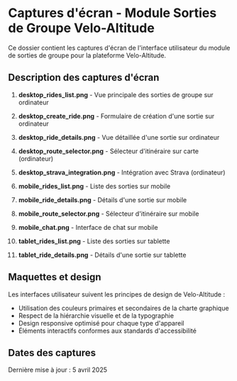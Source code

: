 # Captures d'écran - Module Sorties de Groupe Velo-Altitude

Ce dossier contient les captures d'écran de l'interface utilisateur du module de sorties de groupe pour la plateforme Velo-Altitude.

## Description des captures d'écran

1. **desktop_rides_list.png** - Vue principale des sorties de groupe sur ordinateur
2. **desktop_create_ride.png** - Formulaire de création d'une sortie sur ordinateur
3. **desktop_ride_details.png** - Vue détaillée d'une sortie sur ordinateur
4. **desktop_route_selector.png** - Sélecteur d'itinéraire sur carte (ordinateur)
5. **desktop_strava_integration.png** - Intégration avec Strava (ordinateur)

6. **mobile_rides_list.png** - Liste des sorties sur mobile
7. **mobile_ride_details.png** - Détails d'une sortie sur mobile
8. **mobile_route_selector.png** - Sélecteur d'itinéraire sur mobile
9. **mobile_chat.png** - Interface de chat sur mobile

10. **tablet_rides_list.png** - Liste des sorties sur tablette
11. **tablet_ride_details.png** - Détails d'une sortie sur tablette

## Maquettes et design

Les interfaces utilisateur suivent les principes de design de Velo-Altitude :
- Utilisation des couleurs primaires et secondaires de la charte graphique
- Respect de la hiérarchie visuelle et de la typographie
- Design responsive optimisé pour chaque type d'appareil
- Éléments interactifs conformes aux standards d'accessibilité

## Dates des captures

Dernière mise à jour : 5 avril 2025
